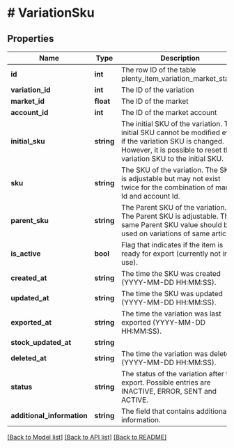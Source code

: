 # # VariationSku

## Properties

Name | Type | Description | Notes
------------ | ------------- | ------------- | -------------
**id** | **int** | The row ID of the table plenty_item_variation_market_status | [optional]
**variation_id** | **int** | The ID of the variation | [optional]
**market_id** | **float** | The ID of the market | [optional]
**account_id** | **int** | The ID of the market account | [optional]
**initial_sku** | **string** | The initial SKU of the variation. The initial SKU cannot be modified even if the variation SKU is changed. However, it is possible to reset the variation SKU to the initial SKU. | [optional]
**sku** | **string** | The SKU of the variation. The SKU is adjustable but may not exist twice for the combination of market Id and account Id. | [optional]
**parent_sku** | **string** | The Parent SKU of the variation. The Parent SKU is adjustable. The same Parent SKU value should be used on variations of same article. | [optional]
**is_active** | **bool** | Flag that indicates if the item is ready for export (currently not in use). | [optional]
**created_at** | **string** | The time the SKU was created (YYYY-MM-DD HH:MM:SS). | [optional]
**updated_at** | **string** | The time the SKU was updated (YYYY-MM-DD HH:MM:SS). | [optional]
**exported_at** | **string** | The time the variation was last exported (YYYY-MM-DD HH:MM:SS). | [optional]
**stock_updated_at** | **string** |  | [optional]
**deleted_at** | **string** | The time the variation was deleted (YYYY-MM-DD HH:MM:SS). | [optional]
**status** | **string** | The status of the variation after the export. Possible entries are INACTIVE, ERROR, SENT and ACTIVE. | [optional]
**additional_information** | **string** | The field that contains additional information. | [optional]

[[Back to Model list]](../../README.md#models) [[Back to API list]](../../README.md#endpoints) [[Back to README]](../../README.md)
